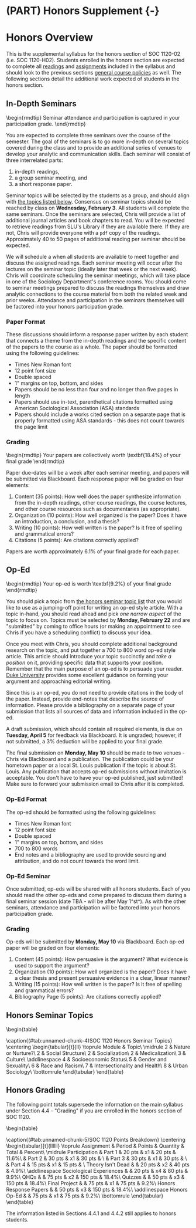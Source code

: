 # (PART) Honors Supplement {-}

# Honors Overview

This is the supplemental syllabus for the honors section of SOC 1120-02 (i.e. SOC 1120-H02). Students enrolled in the honors section are expected to complete all [readings](/lecture-schedule.html) and [assignments](/assignments-and-grading.html) included in the syllabus and should look to the previous sections [general course policies](/course-policies.html) as well. The following sections detail the additional work expected of students in the honors section.

## In-Depth Seminars

\begin{rmdtip}
Seminar attendance and participation is captured in your participation
grade.
\end{rmdtip}

You are expected to complete three seminars over the course of the semester. The goal of the seminars is to go more in-depth on several topics covered during the class and to provide an additional series of venues to develop your analytic and communication skills. Each seminar will consist of three interrelated parts:

1.  in-depth readings,
2.  a group seminar meeting, and
3.  a short response paper.

Seminar topics will be selected by the students as a group, and should align with [the topics listed below](/honors-seminar-topics.html). Consensus on seminar topics should be reached by class on **Wednesday, February 3**. All students will complete the same seminars. Once the seminars are selected, Chris will provide a list of additional journal articles and book chapters to read. You will be expected to retrieve readings from SLU's Library if they are available there. If they are not, Chris will provide everyone with a `pdf` copy of the readings. Approximately 40 to 50 pages of additional reading per seminar should be expected.

We will schedule a when all students are available to meet together and discuss the assigned readings. Each seminar meeting will occur after the lectures on the seminar topic (ideally later that week or the next week). Chris will coordinate scheduling the seminar meetings, which will take place in one of the Sociology Department's conference rooms. You should come to seminar meetings prepared to discuss the readings themselves and draw analytic connections to the course material from both the related week and prior weeks. Attendance and participation in the seminars themselves will be factored into your honors participation grade.

### Paper Format

These discussions should inform a response paper written by each student that connects a theme from the in-depth readings and the specific content of the papers to the course as a whole. The paper should be formatted using the following guidelines:

* Times New Roman font
* 12 point font size
* Double spaced
* 1" margins on top, bottom, and sides
* Papers should be no less than four and no longer than five pages in length
* Papers should use in-text, parenthetical citations formatted using American Sociological Association (ASA) standards
* Papers should include a works cited section on a separate page that is properly formatted using ASA standards - this does not count towards the page limit

### Grading

\begin{rmdtip}
Your papers are collectively worth \textbf{18.4\%} of your final grade
\end{rmdtip}

Paper due-dates will be a week after each seminar meeting, and papers will be submitted via Blackboard. Each response paper will be graded on four elements:

1.  Content (35 points): How well does the paper synthesize information from the in-depth readings, other course readings, the course lectures, and other course resources such as documentaries (as appropriate).
2.  Organization (10 points): How well organized is the paper? Does it have an introduction, a conclusion, and a thesis?
3.  Writing (10 points): How well written is the paper? Is it free of spelling and grammatical errors?
4.  Citations (5 points): Are citations correctly applied?

Papers are worth approximately 6.1% of your final grade for each paper.

## Op-Ed

\begin{rmdtip}
Your op-ed is worth \textbf{9.2\%} of your final grade
\end{rmdtip}

You should pick a topic from [the honors seminar topic list](/honors-seminar-topics.html) that you would like to use as a jumping-off point for writing an op-ed style article. With a topic in-hand, you should read ahead and pick *one narrow aspect* of the topic to focus on. Topics must be selected by **Monday, February 22** and are "submitted" by coming to office hours (or making an appointment to see Chris if you have a scheduling conflict) to discuss your idea.

Once you meet with Chris, you should complete additional background research on the topic, and put together a 700 to 800 word op-ed style article. This article should introduce your topic succinctly and *take a position* on it, providing specific data that supports your position. Remember that the main purpose of an op-ed is to persuade your reader. [Duke University](https://styleguide.duke.edu/toolkits/writing-media/how-to-write-an-op-ed-article/) provides some excellent guidance on forming your argument and approaching editorial writing.

Since this is an op-ed, you do not need to provide citations in the body of the paper. Instead, provide end-notes that describe the source of information. Please provide a bibliography on a separate page of your submission that lists all sources of data and information included in the op-ed.

A draft submission, which should contain all required elements, is due on **Tuesday, April 5** for feedback via Blackboard. It is ungraded; however, if not submitted, a 3% deduction will be applied to your final grade.

The final submission on **Monday, May 10** should be made to two venues - Chris via Blackboard and a publication. The publication could be your hometown paper or a local St. Louis publication if the topic is about St. Louis. Any publication that accepts op-ed submissions without invitation is acceptable. You don't have to have your op-ed published, just submitted! Make sure to forward your submission email to Chris after it is completed.

### Op-Ed Format

The op-ed should be formatted using the following guidelines:

* Times New Roman font
* 12 point font size
* Double spaced
* 1" margins on top, bottom, and sides
* 700 to 800 words
* End notes and a bibliography are used to provide sourcing and attribution, and do not count towards the word limit.

### Op-Ed Seminar
Once submitted, op-eds will be shared with all honors students. Each of you should read the other op-eds and come prepared to discuss them during a final seminar session (date TBA - will be after May 1^st^). As with the other seminars, attendance and participation will be factored into your honors participation grade.

### Grading 
Op-eds will be submitted by **Monday, May 10** via Blackboard. Each op-ed paper will be graded on four elements:

1.  Content (45 points): How persuasive is the argument? What evidence is used to support the argument?
2.  Organization (10 points): How well organized is the paper? Does it
    have a clear thesis and present persuasive evidence in a clear, linear manner?
3.  Writing (15 points): How well written is the paper? Is it free of
    spelling and grammatical errors?
4.  Bibliography Page (5 points): Are citations correctly applied?

## Honors Seminar Topics

\begin{table}

\caption{(\#tab:unnamed-chunk-4)SOC 1120 Honors Seminar Topics}
\centering
\begin{tabular}[t]{ll}
\toprule
Module & Topic\\
\midrule
2 & Nature or Nurture?\\
2 & Social Structure\\
2 & Socialization\\
2 & Medicalization\\
3 & Culture\\
\addlinespace
4 & Socioeconomic Status\\
5 & Gender and Sexuality\\
6 & Race and Racism\\
7 & Intersectionality and Health\\
8 & Urban Sociology\\
\bottomrule
\end{tabular}
\end{table}

## Honors Grading

The following point totals supersede the information on the main syllabus under Section 4.4 - "Grading" if you are enrolled in the honors section of SOC 1120.

\begin{table}

\caption{(\#tab:unnamed-chunk-5)SOC 1120 Points Breakdown}
\centering
\begin{tabular}[t]{llllll}
\toprule
Assignment & Period & Points & Quantity & Total & Percent\\
\midrule
Participation & Part 1 & 20 pts & x1 & 20 pts & 11.6\%\\
 & Part 2 & 30 pts & x1 & 30 pts & \\
 & Part 3 & 30 pts & x1 & 30 pts & \\
 & Part 4 & 15 pts & x1 & 15 pts & \\
Theory Isn't Dead &  & 20 pts & x2 & 40 pts & 4.9\%\\
\addlinespace
Sociological Experiences &  & 20 pts & x4 & 80 pts & 9.9\%\\
QHQs &  & 75 pts & x2 & 150 pts & 18.4\%\\
Quizzes &  & 50 pts & x3 & 150 pts & 18.4\%\\
Final Project &  & 75 pts & x1 & 75 pts & 9.2\%\\
Honors Response Papers &  & 50 pts & x3 & 150 pts & 18.4\%\\
\addlinespace
Honors Op-Ed &  & 75 pts & x1 & 75 pts & 9.2\%\\
\bottomrule
\end{tabular}
\end{table}

The information listed in Sections 4.4.1 and 4.4.2 still applies to honors students.
